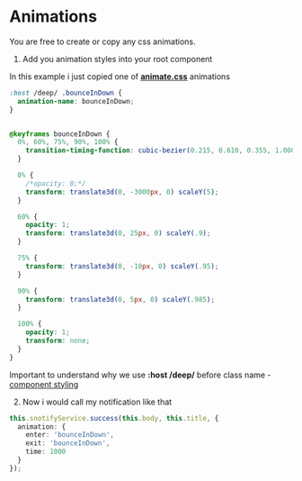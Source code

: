 # Animations

You are free to create or copy any css animations.

1. Add you animation styles into your root component

In this example i just copied one of **[animate.css](https://github.com/daneden/animate.css/tree/sass/source)** animations
```scss
:host /deep/ .bounceInDown {
  animation-name: bounceInDown;
}


@keyframes bounceInDown {
  0%, 60%, 75%, 90%, 100% {
    transition-timing-function: cubic-bezier(0.215, 0.610, 0.355, 1.000);
  }

  0% {
    /*opacity: 0;*/
    transform: translate3d(0, -3000px, 0) scaleY(5);
  }

  60% {
    opacity: 1;
    transform: translate3d(0, 25px, 0) scaleY(.9);
  }

  75% {
    transform: translate3d(0, -10px, 0) scaleY(.95);
  }

  90% {
    transform: translate3d(0, 5px, 0) scaleY(.985);
  }

  100% {
    opacity: 1;
    transform: none;
  }
}
```

Important to understand why we use **:host /deep/** before class name - [component styling](https://angular.io/docs/ts/latest/guide/component-styles.html)


2. Now i would call my notification like that

```typescript
this.snotifyService.success(this.body, this.title, {
  animation: {
    enter: 'bounceInDown',
    exit: 'bounceInDown',
    time: 1000
  }
});
```
